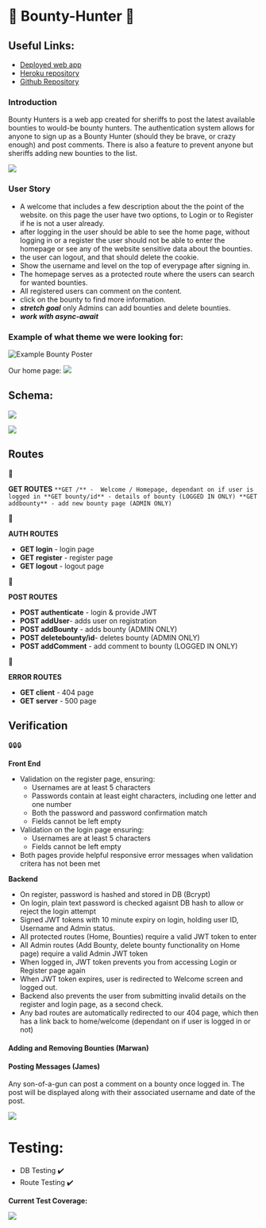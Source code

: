 # :cactus: Bounty-Hunter :cactus:

## Useful Links:
* [Deployed web app](https://bounty--hunter.herokuapp.com/)
* [Heroku repository](https://dashboard.heroku.com/apps/bounty--hunter)
* [Github Repository](https://github.com/WebAhead5/Bountry-hunter)

### Introduction

Bounty Hunters is a web app created for sheriffs to post the latest available bounties to would-be bounty hunters. The authentication system allows for anyone to sign up as a Bounty Hunter (should they be brave, or crazy enough) and post comments. There is also a feature to prevent anyone but sheriffs adding new bounties to the list.

![](https://i.imgur.com/Y1X92LV.jpg)


### User Story

- A welcome that includes a few description about the the point of the website. on this page the user have two options, to Login or to Register if he is not a user already.
- after logging in the user should be able to see the home page, without logging in or a register the user should not be able to enter the homepage or see any of the website sensitive data about the bounties.
- the user can logout, and that should delete the cookie.
- Show the username and level on the top of everypage after signing in.
- The homepage serves as a protected route where the users can search for wanted bounties.
- All registered users can comment on the content.
- click on the bounty to find more information.
- ***stretch goal*** only Admins can add bounties and delete bounties.
- ***work with async-await***

### Example of what theme we were looking for:
![Example Bounty Poster](https://i.imgur.com/SYt2kWc.jpg)

Our home page:
![](https://i.imgur.com/enA2XAx.png)


## Schema:
![](https://i.imgur.com/IUkknXW.png)

![](https://i.imgur.com/vPRMf7E.png)

        
## Routes 


:twisted_rightwards_arrows:

 **GET ROUTES**
`**GET /** -  Welcome / Homepage, dependant on if user is logged in
**GET bounty/id** - details of bounty (LOGGED IN ONLY)
**GET addbounty** - add new bounty page (ADMIN ONLY)`

:twisted_rightwards_arrows:

**AUTH ROUTES**
- **GET login** - login page 
- **GET register** - register page 
- **GET logout** - logout page 

:twisted_rightwards_arrows:

**POST ROUTES**
- **POST authenticate** - login & provide JWT
- **POST addUser**- adds user on registration 
- **POST addBounty** - adds bounty (ADMIN ONLY)
- **POST deletebounty/id**- deletes bounty (ADMIN ONLY)
- **POST addComment** - add comment to bounty (LOGGED IN ONLY)

:twisted_rightwards_arrows:

**ERROR ROUTES**
- **GET client** - 404 page
- **GET server** - 500 page

## Verification 

:lock::lock::lock:

**Front End**
- Validation on the register page, ensuring:
    - Usernames are at least 5 characters
    - Passwords contain at least eight characters, including one letter and one number
    -  Both the password and password confirmation match
    -   Fields cannot be left empty
- Validation on the login page ensuring:
    -  Usernames are at least 5 characters
    -  Fields cannot be left empty
- Both pages provide helpful responsive error messages when validation critera has not been met



**Backend**
- On register, password is hashed and stored in DB (Bcrypt)
- On login, plain text password is checked agaisnt DB hash to allow or reject the login attempt
- Signed JWT tokens with 10 minute expiry on login, holding user ID, Username and Admin status.
- All protected routes (Home, Bounties) require a valid JWT token to enter
- All Admin routes (Add Bounty, delete bounty functionality on Home page) require a valid Admin JWT token
- When logged in, JWT token prevents you from accessing Login or Register page again
- When JWT token expires, user is redirected to Welcome screen and logged out.
- Backend also prevents the user from submitting invalid details on the register and login page, as a second check.
- Any bad routes are automatically redirected to our 404 page, which then has a link back to home/welcome (dependant on if user is logged in or not)

#### Adding and Removing Bounties (Marwan)

#### Posting Messages (James)

Any son-of-a-gun can post a comment on a bounty once logged in. The post will be displayed along with their associated username and date of the post.

![](https://i.imgur.com/EVdOuXb.gif)


# Testing:

- DB Testing  :heavy_check_mark:
- Route Testing  :heavy_check_mark:

**Current Test Coverage:**

![](https://i.ibb.co/Q8M1Hg1/nyc-Bounty.png)




